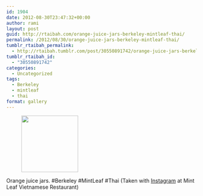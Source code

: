 ```yaml
---
id: 1904
date: 2012-08-30T23:47:32+00:00
author: rami
layout: post
guid: http://rtaibah.com/orange-juice-jars-berkeley-mintleaf-thai/
permalink: /2012/08/30/orange-juice-jars-berkeley-mintleaf-thai/
tumblr_rtaibah_permalink:
  - http://rtaibah.tumblr.com/post/30550891742/orange-juice-jars-berkeley-mintleaf-thai
tumblr_rtaibah_id:
  - "30550891742"
categories:
  - Uncategorized
tags:
  - Berkeley
  - mintleaf
  - thai
format: gallery
---
```

<div id='gallery-44' class='gallery galleryid-1904 gallery-columns-3 gallery-size-thumbnail'>
  <figure class='gallery-item'> 
  
  <div class='gallery-icon landscape'>
    <a href='http://139.59.20.41/2012/08/30/orange-juice-jars-berkeley-mintleaf-thai/attachment/1905/'><img width="150" height="150" src="http://139.59.20.41/wp-content/uploads/2012/08/tumblr_m9le38aEcF1qb4qlko1_1280-150x150.jpg" class="attachment-thumbnail size-thumbnail" alt="" srcset="http://139.59.20.41/wp-content/uploads/2012/08/tumblr_m9le38aEcF1qb4qlko1_1280-150x150.jpg 150w, http://139.59.20.41/wp-content/uploads/2012/08/tumblr_m9le38aEcF1qb4qlko1_1280-300x300.jpg 300w, http://139.59.20.41/wp-content/uploads/2012/08/tumblr_m9le38aEcF1qb4qlko1_1280-100x100.jpg 100w, http://139.59.20.41/wp-content/uploads/2012/08/tumblr_m9le38aEcF1qb4qlko1_1280.jpg 612w" sizes="100vw" /></a>
  </div></figure>
</div>

Orange juice jars. #Berkeley #MintLeaf #Thai (Taken with [Instagram](http://instagram.com) at Mint Leaf Vietnamese Restaurant)